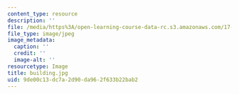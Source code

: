 ```yaml
---
content_type: resource
description: ''
file: /media/https%3A/open-learning-course-data-rc.s3.amazonaws.com/17-271-mass-incarceration-in-the-united-states-fall-2020/9de00c13dc7a2d90da962f633b22bab2_building.jpg
file_type: image/jpeg
image_metadata:
  caption: ''
  credit: ''
  image-alt: ''
resourcetype: Image
title: building.jpg
uid: 9de00c13-dc7a-2d90-da96-2f633b22bab2
---
```

